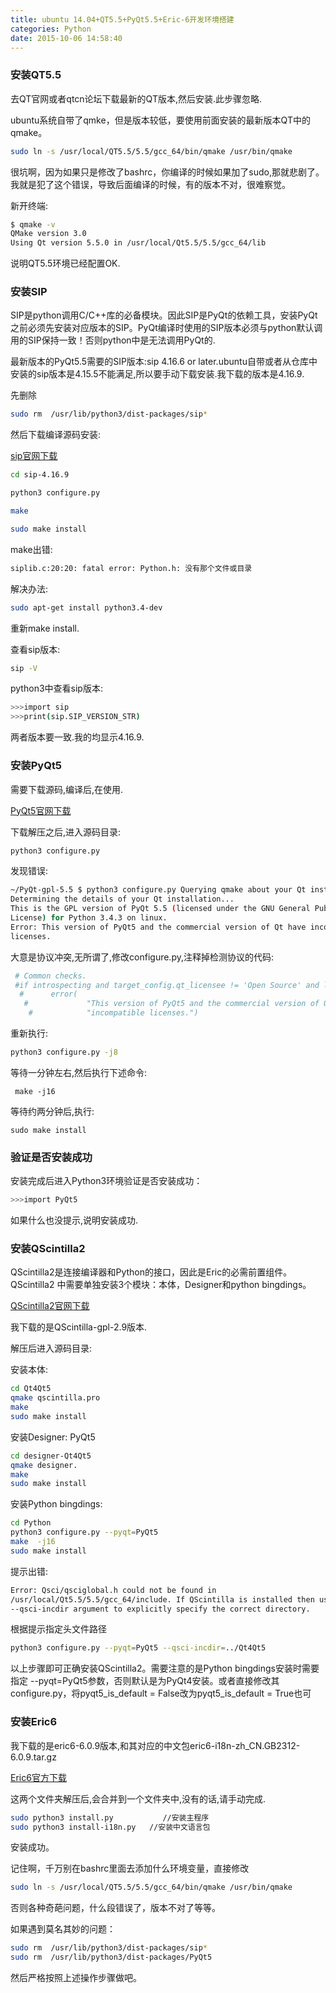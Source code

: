 ```yaml
---
title: ubuntu 14.04+QT5.5+PyQt5.5+Eric-6开发环境搭建
categories: Python
date: 2015-10-06 14:58:40
---
```


### 安装QT5.5

去QT官网或者qtcn论坛下载最新的QT版本,然后安装.此步骤忽略.

ubuntu系统自带了qmke，但是版本较低，要使用前面安装的最新版本QT中的qmake。
```bash
sudo ln -s /usr/local/QT5.5/5.5/gcc_64/bin/qmake /usr/bin/qmake
```
<!--more-->

很坑啊，因为如果只是修改了bashrc，你编译的时候如果加了sudo,那就悲剧了。我就是犯了这个错误，导致后面编译的时候，有的版本不对，很难察觉。

新开终端:

```bash
$ qmake -v
QMake version 3.0
Using Qt version 5.5.0 in /usr/local/Qt5.5/5.5/gcc_64/lib

```
说明QT5.5环境已经配置OK.

### 安装SIP

SIP是python调用C/C++库的必备模块。因此SIP是PyQt的依赖工具，安装PyQt之前必须先安装对应版本的SIP。PyQt编译时使用的SIP版本必须与python默认调用的SIP保持一致！否则python中是无法调用PyQt的.

最新版本的PyQt5.5需要的SIP版本:sip 4.16.6 or later.ubuntu自带或者从仓库中安装的sip版本是4.15.5不能满足,所以要手动下载安装.我下载的版本是4.16.9.

先删除

```bash
sudo rm  /usr/lib/python3/dist-packages/sip*

```
然后下载编译源码安装:

[sip官网下载][2]

```bash
cd sip-4.16.9

python3 configure.py 

make

sudo make install
```
make出错:
```bash
siplib.c:20:20: fatal error: Python.h: 没有那个文件或目录
```
解决办法:

```bash
sudo apt-get install python3.4-dev
```
重新make install.

查看sip版本:
```bash
sip -V
```
python3中查看sip版本:

```bash
>>>import sip  
>>>print(sip.SIP_VERSION_STR)
```
两者版本要一致.我的均显示4.16.9.

### 安装PyQt5

需要下载源码,编译后,在使用.

[PyQt5官网下载][1]

下载解压之后,进入源码目录:

```bash
python3 configure.py
```
发现错误:

```bash
~/PyQt-gpl-5.5 $ python3 configure.py Querying qmake about your Qt installation...
Determining the details of your Qt installation...
This is the GPL version of PyQt 5.5 (licensed under the GNU General Public
License) for Python 3.4.3 on linux.
Error: This version of PyQt5 and the commercial version of Qt have incompatible
licenses.

```
大意是协议冲突,无所谓了,修改configure.py,注释掉检测协议的代码:

```bash
 # Common checks.
 #if introspecting and target_config.qt_licensee != 'Open Source' and ltype == 'GPL':
  #      error(
   #             "This version of PyQt5 and the commercial version of Qt have "
    #            "incompatible licenses.")
```
重新执行:

```bash
python3 configure.py -j8
```
等待一分钟左右,然后执行下述命令:

```
 make -j16
```
等待约两分钟后,执行:
```
sudo make install
```

### 验证是否安装成功

安装完成后进入Python3环境验证是否安装成功：

```bash
>>>import PyQt5  
```
如果什么也没提示,说明安装成功.


### 安装QScintilla2

QScintilla2是连接编译器和Python的接口，因此是Eric的必需前置组件。QScintilla2 中需要单独安装3个模块：本体，Designer和python bingdings。

[QScintilla2官网下载][3]

我下载的是QScintilla-gpl-2.9版本.

解压后进入源码目录:

安装本体:
```bash
cd Qt4Qt5  
qmake qscintilla.pro  
make  
sudo make install
```

安装Designer:
PyQt5
```bash
cd designer-Qt4Qt5  
qmake designer.   
make  
sudo make install 
```

安装Python bingdings:

```bash
cd Python  
python3 configure.py --pyqt=PyQt5  
make  -j16
sudo make install
```
提示出错:
```bash
Error: Qsci/qsciglobal.h could not be found in
/usr/local/Qt5.5/5.5/gcc_64/include. If QScintilla is installed then use the
--qsci-incdir argument to explicitly specify the correct directory.

```
根据提示指定头文件路径

```bash
python3 configure.py --pyqt=PyQt5 --qsci-incdir=../Qt4Qt5
```

以上步骤即可正确安装QScintilla2。需要注意的是Python bingdings安装时需要指定 --pyqt=PyQt5参数，否则默认是为PyQt4安装。或者直接修改其configure.py，将pyqt5_is_default = False改为pyqt5_is_default = True也可


### 安装Eric6

我下载的是eric6-6.0.9版本,和其对应的中文包eric6-i18n-zh_CN.GB2312-6.0.9.tar.gz

[Eric6官方下载][4]

这两个文件夹解压后,会合并到一个文件夹中,没有的话,请手动完成.

```bash
sudo python3 install.py           //安装主程序  
sudo python3 install-i18n.py   //安装中文语言包  
```
安装成功。

记住啊，千万别在bashrc里面去添加什么环境变量，直接修改

```bash
sudo ln -s /usr/local/QT5.5/5.5/gcc_64/bin/qmake /usr/bin/qmake
```
否则各种奇葩问题，什么段错误了，版本不对了等等。

如果遇到莫名其妙的问题：

```bash
sudo rm  /usr/lib/python3/dist-packages/sip*
sudo rm  /usr/lib/python3/dist-packages/PyQt5
```
然后严格按照上述操作步骤做吧。

[1]: https://www.riverbankcomputing.com/software/pyqt/download5
[2]: https://riverbankcomputing.com/software/sip/download
[3]: http://www.riverbankcomputing.com/software/qscintilla/download
[4]: http://sourceforge.net/projects/eric-ide/files/eric6/stable/





